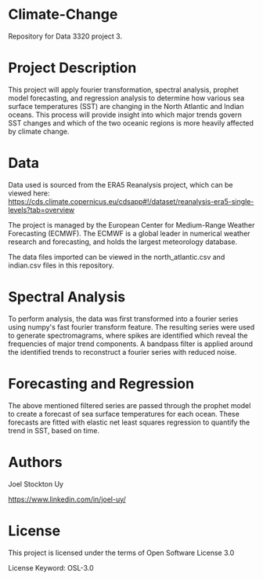 # Climate-Change
Repository for Data 3320 project 3.

# Project Description
This project will apply fourier transformation, spectral analysis, prophet model forecasting, and regression analysis to determine how various sea surface temperatures (SST) are changing in the North Atlantic and Indian oceans. This process will provide insight into which major trends govern SST changes and which of the two oceanic regions is more heavily affected by climate change.

# Data
Data used is sourced from the ERA5 Reanalysis project, which can be viewed here: https://cds.climate.copernicus.eu/cdsapp#!/dataset/reanalysis-era5-single-levels?tab=overview

The project is managed by the European Center for Medium-Range Weather Forecasting (ECMWF). The ECMWF is a global leader in numerical weather research and forecasting, and holds the largest meteorology database.

The data files imported can be viewed in the north_atlantic.csv and indian.csv files in this repository.

# Spectral Analysis
To perform analysis, the data was first transformed into a fourier series using numpy's fast fourier transform feature. The resulting series were used to generate spectromagrams, where spikes are identified which reveal the frequencies of major trend components. A bandpass filter is applied around the identified trends to reconstruct a fourier series with reduced noise.

# Forecasting and Regression
The above mentioned filtered series are passed through the prophet model to create a forecast of sea surface temperatures for each ocean. These forecasts are fitted with elastic net least squares regression to quantify the trend in SST, based on time.

# Authors
Joel Stockton Uy 

https://www.linkedin.com/in/joel-uy/

# License
This project is licensed under the terms of Open Software License 3.0

License Keyword: OSL-3.0
